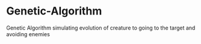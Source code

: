 # Genetic-Algorithm
Genetic Algorithm simulating evolution of creature to going to the target and avoiding enemies
